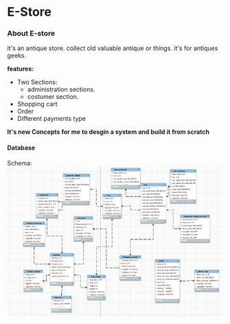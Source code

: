 # E-Store
### About E-store
it's an antique store. collect old valuable antique or things.
it's for antiques geeks.

**features:**
- Two Sections:
    - administration sections.
    - costumer section.
- Shopping cart
- Order
- Different payments type


 **It's new Concepts for me to desgin a system and build it from scratch**

 #### Database
Schema:
![schema photo](https://github.com/Tczr/E-Store/blob/main/DB/Schema/schemaPhoto.png)

